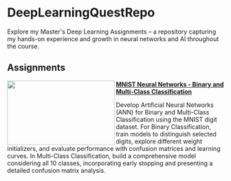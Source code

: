 # DeepLearningQuestRepo
Explore my Master's Deep Learning Assignments – a repository capturing my hands-on experience and growth in neural networks and AI throughout the course.

## Assignments

<img align="left" width="250" height="150" src="https://github.com/rashmishreev/DeepLearningQuestRepo/blob/main/Images/mnist.jpeg"> **[MNIST Neural Networks - Binary and Multi-Class Classification](https://github.com/rashmishreev/DeepLearningQuestRepo/tree/main/Deep%20Learning%20Course%20Assignments/MNIST%20Neural%20Networks%3A%20Binary%20and%20Multi-Class%20Classification)**

Develop Artificial Neural Networks (ANN) for Binary and Multi-Class Classification using the MNIST digit dataset. For Binary Classification, train models to distinguish selected digits, explore different weight initializers, and evaluate performance with confusion matrices and learning curves. In Multi-Class Classification, build a comprehensive model considering all 10 classes, incorporating early stopping and presenting a detailed confusion matrix analysis.

